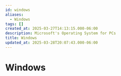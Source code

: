 ```yaml
---
id: windows
aliases:
  - Windows
tags: []
created_at: 2025-03-27T14:13:15.000-06:00
description: Microsoft's Operating System for PCs
title: Windows
updated_at: 2025-03-28T20:07:43.000-06:00
---
```


# Windows

